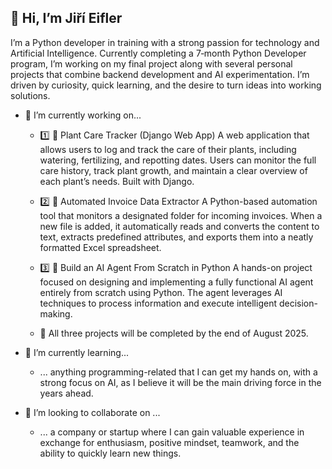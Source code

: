 ## 👋 Hi, I’m Jiří Eifler

I’m a Python developer in training with a strong passion for technology and Artificial Intelligence.
Currently completing a 7‑month Python Developer program, I’m working on my final project along with several personal projects that combine backend development and AI experimentation. I’m driven by curiosity, quick learning, and the desire to turn ideas into working solutions.



- 🔭 I’m currently working on...
   
  - 1️⃣ 🌱 Plant Care Tracker (Django Web App)
A web application that allows users to log and track the care of their plants, including watering, fertilizing, and repotting dates. Users can monitor the full care history, track plant growth, and maintain a clear overview of each plant’s needs. Built with Django.

  - 2️⃣ 📄 Automated Invoice Data Extractor
A Python-based automation tool that monitors a designated folder for incoming invoices. When a new file is added, it automatically reads and converts the content to text, extracts predefined attributes, and exports them into a neatly formatted Excel spreadsheet.
  - 3️⃣ 🤖 Build an AI Agent From Scratch in Python
A hands-on project focused on designing and implementing a fully functional AI agent entirely from scratch using Python. The agent leverages AI techniques to process information and execute intelligent decision-making.

   - 📌 All three projects will be completed by the end of August 2025.

- 🌱 I’m currently learning...
  - ... anything programming-related that I can get my hands on, with a strong focus on AI, as I believe it will be the main driving force in the years ahead.
    
- 👯 I’m looking to collaborate on ...
  - ... a company or startup where I can gain valuable experience in exchange for enthusiasm, positive mindset, teamwork, and the ability to quickly learn new things.

<!--
**JirkaEifler/JirkaEifler** is a ✨ _special_ ✨ repository because its `README.md` (this file) appears on your GitHub profile.

Here are some ideas to get you started:

- 🔭 I’m currently working on ...
- 🌱 I’m currently learning ...
- 👯 I’m looking to collaborate on ...
- 🤔 I’m looking for help with ...
- 💬 Ask me about ...
- 📫 How to reach me: ...
- 😄 Pronouns: ...
- ⚡ Fun fact: ...
-->
